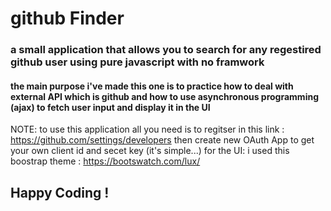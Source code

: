 # github Finder 
### a small application that allows you to search for any regestired github user using pure javascript with no framwork
#### the main purpose i've made this one is to practice how to deal with external API which is github and how to use asynchronous programming (ajax) to fetch user input and display it in the UI
NOTE: to use this application all you need is to regitser in this link : 
 https://github.com/settings/developers then create new OAuth App to get your own client id and secet key (it's simple...)
 for the UI: i used this boostrap theme : https://bootswatch.com/lux/
## Happy Coding ! 


